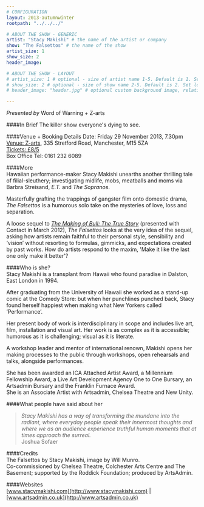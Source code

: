 ```yaml
---
# CONFIGURATION
layout: 2013-autumnwinter
rootpath: "../../../"

# ABOUT THE SHOW - GENERIC
artist: "Stacy Makishi" # the name of the artist or company
show: "The Falsettos" # the name of the show
artist_size: 1
show_size: 2
header_image:

# ABOUT THE SHOW - LAYOUT
# artist_size: 1 # optional - size of artist name 1-5. Default is 1. Set longer names to lower values
# show_size: 2 # optional - size of show name 2-5. Default is 2. Set longer names to lower values
# header_image: "header.jpg" # optional custom background image, relative to current page

---
```

*Presented by* Word of Warning + Z-arts      

####In Brief
The killer show everyone's dying to see.       
        
####Venue + Booking Details
Date: Friday 29 November 2013, 7.30pm   
[Venue: Z-arts](http://www.z-arts.org/about-us/getting-here/), 335 Stretford Road, Manchester, M15 5ZA    
[Tickets: £8/5](http://www.z-arts.org/events/wow-november/)    
Box Office Tel: 0161 232 6089     
        
####More       
Hawaiian performance-maker Stacy Makishi unearths another thrilling tale of filial-sleuthery; investigating midlife, mobs, meatballs and moms via Barbra Streisand, *E.T.* and *The Sopranos*.         
          
Masterfully grafting the trappings of gangster film onto domestic drama, *The Falsettos* is a humorous solo take on the mysteries of love, loss and separation.          
         
A loose sequel to [*The Making of Bull: The True Story*](/archive/2012-springsummer/makishi/index.html) (presented with Contact in March 2012), *The Falsettos* looks at the very idea of the sequel, asking how artists remain faithful to their personal style, sensibility and ‘vision’ without resorting to formulas, gimmicks, and expectations created by past works. How do artists respond to the maxim, 'Make it like the last one only make it better'?       
                              
####Who is she?    
Stacy Makishi is a transplant from Hawaii who found paradise in Dalston, East London in 1994.         
         
After graduating from the University of Hawaii she worked as a stand-up comic at the Comedy Store: but when her punchlines punched back, Stacy found herself happiest when making what New Yorkers called ‘Performance’.             
              
Her present body of work is interdisciplinary in scope and includes live art, film, installation and visual art. Her work is as complex as it is accessible; humorous as it is challenging; visual as it is literate.          
        
A workshop leader and mentor of international renown, Makishi opens her making processes to the public through workshops, open rehearsals and talks, alongside performances.           
  
She has been awarded an ICA Attached Artist Award, a Millennium Fellowship Award, a Live Art Development Agency One to One Bursary, an Artsadmin Bursary and the Franklin Furnace Award.        
She is an Associate Artist with Artsadmin, Chelsea Theatre and New Unity.          
           
####What people have said about her     
>*Stacy Makishi has a way of transforming the mundane into the radiant, where everyday people speak their innermost thoughts and where we as an audience experience truthful human moments that at times approach the surreal.*<br>Joshua Sofaer       
         
####Credits    
The Falsettos by Stacy Makishi, image by Will Munro.         
Co-commissioned by Chelsea Theatre, Colchester Arts Centre and The Basement; supported by the Roddick Foundation; produced by ArtsAdmin.         
          
####Websites        
[www.stacymakishi.com](http://www.stacymakishi.com) | 
[www.artsadmin.co.uk](http://www.artsadmin.co.uk)
